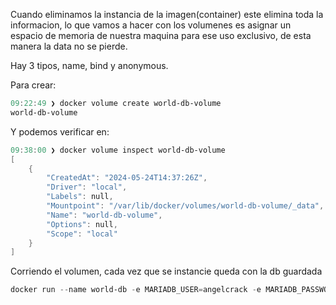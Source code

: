 Cuando eliminamos la instancia de la imagen(container) este elimina toda la informacion, lo que vamos a hacer con los volumenes es asignar un espacio de memoria de nuestra maquina para ese uso exclusivo, de esta manera la data no se pierde.

Hay 3 tipos, name, bind y anonymous.

Para crear:

```powershell
09:22:49 ❯ docker volume create world-db-volume
world-db-volume
```

Y podemos verificar en:
```powershell
09:38:00 ❯ docker volume inspect world-db-volume
[
    {
        "CreatedAt": "2024-05-24T14:37:26Z",
        "Driver": "local",
        "Labels": null,
        "Mountpoint": "/var/lib/docker/volumes/world-db-volume/_data",
        "Name": "world-db-volume",
        "Options": null,
        "Scope": "local"
	}
]
```

Corriendo el volumen, cada vez que se instancie queda con la db guardada

```powershell
docker run --name world-db -e MARIADB_USER=angelcrack -e MARIADB_PASSWORD=angelcrack -e MARIADB_ROOT_PASSWORD=root-secret-password -e MARIADB_DATABASE=world-db -dp 3306:3306 --volume world-db-volume:/var/lib/mysql mariadb:jammy
```